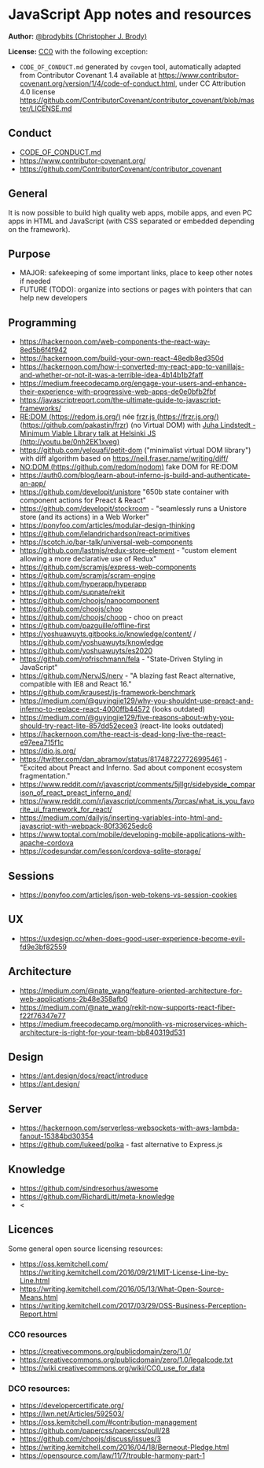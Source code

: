 # JavaScript App notes and resources

**Author:** [@brodybits (Christopher J. Brody)](https://github.com/brodybits)

**License:** [CC0](https://creativecommons.org/publicdomain/zero/1.0/) with the following exception:
- `CODE_OF_CONDUCT.md` generated by `covgen` tool, automatically adapted from Contributor Covenant 1.4 available at <https://www.contributor-covenant.org/version/1/4/code-of-conduct.html>, under CC Attribution 4.0 license <https://github.com/ContributorCovenant/contributor_covenant/blob/master/LICENSE.md>

## Conduct

- [CODE_OF_CONDUCT.md](./CODE_OF_CONDUCT.md)
- <https://www.contributor-covenant.org/>
- <https://github.com/ContributorCovenant/contributor_covenant>

## General

It is now possible to build high quality web apps, mobile apps, and even PC apps in HTML and JavaScript (with CSS separated or embedded depending on the framework).

## Purpose

- MAJOR: safekeeping of some important links, place to keep other notes if needed
- FUTURE (TODO): organize into sections or pages with pointers that can help new developers

## Programming

- <https://hackernoon.com/web-components-the-react-way-8ed5b6f4f942>
- <https://hackernoon.com/build-your-own-react-48edb8ed350d>
- <https://hackernoon.com/how-i-converted-my-react-app-to-vanillajs-and-whether-or-not-it-was-a-terrible-idea-4b14b1b2faff>
- <https://medium.freecodecamp.org/engage-your-users-and-enhance-their-experience-with-progressive-web-apps-de0e0bfb2fbf>
- <https://javascriptreport.com/the-ultimate-guide-to-javascript-frameworks/>
- [RE:DOM (https://redom.js.org/)](https://redom.js.org/) née [frzr.js (https://frzr.js.org/)](https://frzr.js.org/) (<https://github.com/pakastin/frzr>) (no Virtual DOM) with [Juha Lindstedt - Minimum Viable Library talk at Helsinki JS (http://youtu.be/0nh2EK1xveg)](http://youtu.be/0nh2EK1xveg)
- <https://github.com/yelouafi/petit-dom> ("minimalist virtual DOM library") with diff algorithm based on <https://neil.fraser.name/writing/diff/>
- [NO:DOM (https://github.com/redom/nodom)](https://github.com/redom/nodom) fake DOM for RE:DOM
- <https://auth0.com/blog/learn-about-inferno-js-build-and-authenticate-an-app/>
- <https://github.com/developit/unistore> "650b state container with component actions for Preact & React"
- <https://github.com/developit/stockroom> - "seamlessly runs a Unistore store (and its actions) in a Web Worker"
- <https://ponyfoo.com/articles/modular-design-thinking>
- <https://github.com/lelandrichardson/react-primitives>
- <https://scotch.io/bar-talk/universal-web-components>
- <https://github.com/lastmjs/redux-store-element> - "custom element allowing a more declarative use of Redux"
- <https://github.com/scramjs/express-web-components>
- <https://github.com/scramjs/scram-engine>
- <https://github.com/hyperapp/hyperapp>
- <https://github.com/supnate/rekit>
- <https://github.com/choojs/nanocomponent>
- <https://github.com/choojs/choo>
- <https://github.com/choojs/choop> - choo on preact
- <https://github.com/pazguille/offline-first>
- <https://yoshuawuyts.gitbooks.io/knowledge/content/> / <https://github.com/yoshuawuyts/knowledge>
- <https://github.com/yoshuawuyts/es2020>
- <https://github.com/rofrischmann/fela> - "State-Driven Styling in JavaScript"
- <https://github.com/NervJS/nerv> - "A blazing fast React alternative, compatible with IE8 and React 16."
- <https://github.com/krausest/js-framework-benchmark>
- <https://medium.com/@guyingjie129/why-you-shouldnt-use-preact-and-inferno-to-replace-react-4000ffb44572> (looks outdated)
- <https://medium.com/@guyingjie129/five-reasons-about-why-you-should-try-react-lite-857dd52ecee3> (react-lite looks outdated)
- <https://hackernoon.com/the-react-is-dead-long-live-the-react-e97eea715f1c>
- <https://dio.js.org/>
- <https://twitter.com/dan_abramov/status/817487227726995461> - "Excited about Preact and Inferno. Sad about component ecosystem fragmentation."
- <https://www.reddit.com/r/javascript/comments/5jllgr/sidebyside_comparison_of_react_preact_inferno_and/>
- <https://www.reddit.com/r/javascript/comments/7qrcas/what_is_you_favorite_ui_framework_for_react/>
- <https://medium.com/dailyjs/inserting-variables-into-html-and-javascript-with-webpack-80f33625edc6>
- <https://www.toptal.com/mobile/developing-mobile-applications-with-apache-cordova>
- <https://codesundar.com/lesson/cordova-sqlite-storage/>

## Sessions

- <https://ponyfoo.com/articles/json-web-tokens-vs-session-cookies>

## UX

- <https://uxdesign.cc/when-does-good-user-experience-become-evil-fd9e3bf82559>

## Architecture

- <https://medium.com/@nate_wang/feature-oriented-architecture-for-web-applications-2b48e358afb0>
- <https://medium.com/@nate_wang/rekit-now-supports-react-fiber-f22f76347e77>
- <https://medium.freecodecamp.org/monolith-vs-microservices-which-architecture-is-right-for-your-team-bb840319d531>

## Design

- <https://ant.design/docs/react/introduce>
- <https://ant.design/>

## Server

- <https://hackernoon.com/serverless-websockets-with-aws-lambda-fanout-15384bd30354>
- <https://github.com/lukeed/polka> - fast alternative to Express.js

## Knowledge

- <https://github.com/sindresorhus/awesome>
- <https://github.com/RichardLitt/meta-knowledge>
- <

## Licences

Some general open source licensing resources:

- <https://oss.kemitchell.com/>
 <https://writing.kemitchell.com/2016/09/21/MIT-License-Line-by-Line.html>
- <https://writing.kemitchell.com/2016/05/13/What-Open-Source-Means.html>
- <https://writing.kemitchell.com/2017/03/29/OSS-Business-Perception-Report.html>

### CC0 resources

- <https://creativecommons.org/publicdomain/zero/1.0/>
- <https://creativecommons.org/publicdomain/zero/1.0/legalcode.txt>
- <https://wiki.creativecommons.org/wiki/CC0_use_for_data>

### DCO resources:

- <https://developercertificate.org/>
- <https://lwn.net/Articles/592503/>
- <https://oss.kemitchell.com/#contribution-management>
- <https://github.com/papercss/papercss/pull/28>
- <https://github.com/choojs/discuss/issues/3>
- <https://writing.kemitchell.com/2016/04/18/Berneout-Pledge.html>
- <https://opensource.com/law/11/7/trouble-harmony-part-1>
